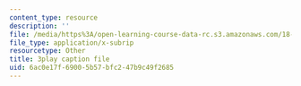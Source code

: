 ```yaml
---
content_type: resource
description: ''
file: /media/https%3A/open-learning-course-data-rc.s3.amazonaws.com/18-06sc-linear-algebra-fall-2011/6ac0e17f69005b57bfc247b9c49f2685_lpnY5QVjU5w.vtt
file_type: application/x-subrip
resourcetype: Other
title: 3play caption file
uid: 6ac0e17f-6900-5b57-bfc2-47b9c49f2685
---
```

